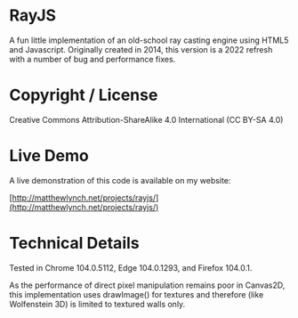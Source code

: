 # RayJS
A fun little implementation of an old-school ray casting engine using HTML5 and Javascript. Originally created in 2014, this version is a 2022 refresh with a number of bug and performance fixes.

# Copyright / License
Creative Commons Attribution-ShareAlike 4.0 International (CC BY-SA 4.0)

# Live Demo
A live demonstration of this code is available on my website:

[http://matthewlynch.net/projects/rayjs/](http://matthewlynch.net/projects/rayjs/)

# Technical Details
Tested in Chrome 104.0.5112, Edge 104.0.1293, and Firefox 104.0.1.

As the performance of direct pixel manipulation remains poor in Canvas2D, this implementation uses drawImage() for textures and therefore (like Wolfenstein 3D) is limited to textured walls only.